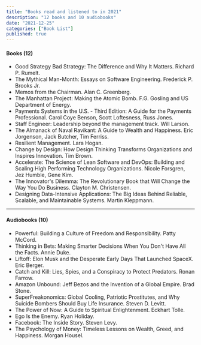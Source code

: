 ```yaml
---
title: "Books read and listened to in 2021"
description: "12 books and 10 audiobooks"
date: "2021-12-25"
categories: ["Book List"]
published: true
---
```


#### Books (12)

- Good Strategy Bad Strategy: The Difference and Why It Matters. Richard P. Rumelt.
- The Mythical Man-Month: Essays on Software Engineering. Frederick P. Brooks Jr.
- Memos from the Chairman. Alan C. Greenberg.
- The Manhattan Project: Making the Atomic Bomb. F.G. Gosling and US Department of Energy.
- Payments Systems in the U.S. - Third Edition: A Guide for the Payments Professional. Carol Coye Benson, Scott Loftesness, Russ Jones.
- Staff Engineer: Leadership beyond the management track. Will Larson.
- The Almanack of Naval Ravikant: A Guide to Wealth and Happiness. Eric Jorgenson, Jack Butcher, Tim Ferriss.
- Resilient Management. Lara Hogan.
- Change by Design: How Design Thinking Transforms Organizations and Inspires Innovation. Tim Brown.
- Accelerate: The Science of Lean Software and DevOps: Building and Scaling High Performing Technology Organizations. Nicole Forsgren, Jez Humble, Gene Kim.
- The Innovator's Dilemma: The Revolutionary Book that Will Change the Way You Do Business. Clayton M. Christensen.
- Designing Data-Intensive Applications: The Big Ideas Behind Reliable, Scalable, and Maintainable Systems. Martin Kleppmann.

---

#### Audiobooks (10)

- Powerful: Building a Culture of Freedom and Responsibility. Patty McCord.
- Thinking in Bets: Making Smarter Decisions When You Don't Have All the Facts. Annie Duke.
- Liftoff: Elon Musk and the Desperate Early Days That Launched SpaceX. Eric Berger.
- Catch and Kill: Lies, Spies, and a Conspiracy to Protect Predators. Ronan Farrow.
- Amazon Unbound: Jeff Bezos and the Invention of a Global Empire. Brad Stone.
- SuperFreakonomics: Global Cooling, Patriotic Prostitutes, and Why Suicide Bombers Should Buy Life Insurance. Steven D. Levitt.
- The Power of Now: A Guide to Spiritual Enlightenment. Eckhart Tolle.
- Ego Is the Enemy. Ryan Holiday.
- Facebook: The Inside Story. Steven Levy.
- The Psychology of Money: Timeless Lessons on Wealth, Greed, and Happiness. Morgan Housel.
